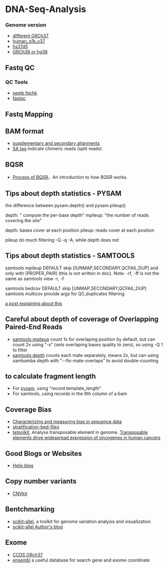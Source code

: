 # DNA-Seq-Analysis

### Genome version
* [different GRCh37](https://gatk.broadinstitute.org/hc/en-us/articles/360035890711)
* [human_g1k_v37](ftp://ftp.ncbi.nlm.nih.gov/1000genomes/ftp/technical/reference/human_g1k_v37.fasta.gz)
* [hs37d5](ftp://ftp.1000genomes.ebi.ac.uk/vol1/ftp/technical/reference/phase2_reference_assembly_sequence/hs37d5.fa.gz)
* [GRCh38 or hg38](ftp://ftp.ncbi.nlm.nih.gov/genomes/all/GCA/000/001/405/GCA_000001405.15_GRCh38/seqs_for_alignment_pipelines.ucsc_ids/GCA_000001405.15_GRCh38_no_alt_analysis_set.fna.gz)
 

## Fastq QC
### QC Tools
* [seqtk fqchk](https://blog.liang2.tw/posts/2015/09/seqtk/)
* [fastqc](https://github.com/s-andrews/FastQC)

## Fastq Mapping
## BAM format
* [supplementary and secondary alignments](https://www.cnblogs.com/timeisbiggestboss/p/8856888.html)
* [SA tag](https://www.biostars.org/p/116201/) indicate chimeric reads (split reads)
## BQSR
* [Process of BQSR](http://zenfractal.com/2014/01/25/bqsr/)，An introduction to how BQSR works.
## Tips about depth statistics - PYSAM
the difference between pysam.depth() and pysam.pileup()

depth: " compute the per-base depth"
mpileup: "the number of reads covering the site" 

depth: bases cover at each position
pileup: reads cover at each position

pileup do much filtering -Q -q -A, while depth does not 

## Tips about depth statistics - SAMTOOLS
samtools mpileup DEFAULT skip [[UNMAP,SECONDARY,QCFAIL,DUP] and only with [PROPER_PAIR] (this is not written in doc).
Note: -rf, -ff is not the same as samtools view -r, -f

samtools bedcov  DEFAULT skip [UNMAP,SECONDARY,QCFAIL,DUP]
samtools multicov provide args for QC,duplicates filtering


[a post explaining about this](https://www.biostars.org/p/195497/)

## Careful about depth of coverage of Overlapping Paired-End Reads
* [samtools mpileup](https://www.biostars.org/p/87299/#284421) count 1x for overlaping position by default, but can count 2x using "-x" (sets overlaping bases quality to zero), so using -Q 1 to filter
* [samtools depth](https://www.biostars.org/p/323047/) counts each mate separately, means 2x, but can using sambamba depth with "--fix-mate-overlaps" to avoid double-counting
## to calculate fragment length
* For [pysam](https://www.biostars.org/p/312885/), using "record.template_length"
* For samtools, using records in the 9th column of a bam

## Coverage Bias
* [Characterizing and measuring bias in sequence data](https://genomebiology.biomedcentral.com/articles/10.1186/gb-2013-14-5-r51)
* [stratification-bed-files](https://github.com/ga4gh/benchmarking-tools/tree/master/resources/stratification-bed-files)
* [tetoolkit](https://github.com/mhammell-laboratory/tetoolkit), Analyse transposable element in genome. [Transposable elements drive widespread expression of oncogenes in human cancers](https://sci-hub.tw/10.1038/s41588-019-0373-3)

## Good Blogs or Websites
* [Helix blog](https://blog.helix.com/blog/)


## Copy number variants
* [CNVkit](https://github.com/etal/cnvkit)

## Bentchmarking
* [scikit-allel](https://scikit-allel.readthedocs.io/en/stable/stats/mendel.html), a toolkit for genome variation analysis and visualization
* [scikit-allel Author's blog](https://alimanfoo.github.io/)

## Exome
* [CCDS GRch37](ftp://ftp.ncbi.nih.gov/pub/CCDS/archive/Hs37.3/)
* [ensembl](http://asia.ensembl.org/Homo_sapiens/Gene/Summary?db=core;g=ENSG00000221957;r=19:54832676-54848569) a useful database for search gene and exome coordinate

